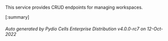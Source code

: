 






This service provides CRUD endpoints for managing workspaces.

[:summary]

###### Auto generated by Pydio Cells Enterprise Distribution v4.0.0-rc7 on 12-Oct-2022
